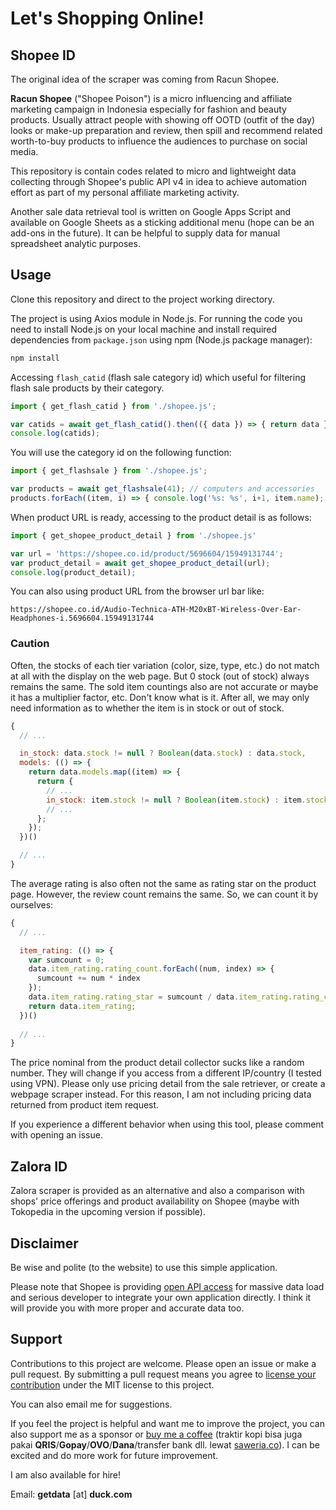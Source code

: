 # Let's Shopping Online!

## Shopee ID

The original idea of the scraper was coming from Racun Shopee.

**Racun Shopee** ("Shopee Poison") is a micro influencing and affiliate marketing campaign in Indonesia especially for fashion and beauty products. Usually attract people with showing off OOTD (outfit of the day) looks or make-up preparation and review, then spill and recommend related worth-to-buy products to influence the audiences to purchase on social media.

This repository is contain codes related to micro and lightweight data collecting through Shopee's public API v4 in idea to achieve automation effort as part of my personal affiliate marketing activity.

Another sale data retrieval tool is written on Google Apps Script and available on Google Sheets as a sticking additional menu (hope can be an add-ons in the future). It can be helpful to supply data for manual spreadsheet analytic purposes.

## Usage

Clone this repository and direct to the project working directory.

The project is using Axios module in Node.js. For running the code you need to install Node.js on your local machine and install required dependencies from `package.json` using npm (Node.js package manager):

```bash
npm install
```

Accessing `flash_catid` (flash sale category id) which useful for filtering flash sale products by their category.

```js
import { get_flash_catid } from './shopee.js';

var catids = await get_flash_catid().then(({ data }) => { return data });
console.log(catids);
```

You will use the category id on the following function:

```js
import { get_flashsale } from './shopee.js';

var products = await get_flashsale(41); // computers and accessories
products.forEach((item, i) => { console.log('%s: %s', i+1, item.name); });
```

When product URL is ready, accessing to the product detail is as follows:

```js
import { get_shopee_product_detail } from './shopee.js'

var url = 'https://shopee.co.id/product/5696604/15949131744';
var product_detail = await get_shopee_product_detail(url);
console.log(product_detail);
```

You can also using product URL from the browser url bar like:

```
https://shopee.co.id/Audio-Technica-ATH-M20xBT-Wireless-Over-Ear-Headphones-i.5696604.15949131744
```

### Caution

Often, the stocks of each tier variation (color, size, type, etc.) do not match at all with the display on the web page. But 0 stock (out of stock) always remains the same. The sold item countings also are not accurate or maybe it has a multiplier factor, etc. Don't know what is it. After all, we may only need information as to whether the item is in stock or out of stock.

```js
{
  // ...

  in_stock: data.stock != null ? Boolean(data.stock) : data.stock,
  models: (() => {
    return data.models.map((item) => {
      return {
        // ...
        in_stock: item.stock != null ? Boolean(item.stock) : item.stock,
        // ...
      };
    });
  })()

  // ...
}
```

The average rating is also often not the same as rating star on the product page. However, the review count remains the same. So, we can count it by ourselves:

```js
{
  // ...

  item_rating: (() => {
    var sumcount = 0;
    data.item_rating.rating_count.forEach((num, index) => {
      sumcount += num * index
    });
    data.item_rating.rating_star = sumcount / data.item_rating.rating_count[0];
    return data.item_rating;
  })()
  
  // ...
}
```

The price nominal from the product detail collector sucks like a random number. They will change if you access from a different IP/country (I tested using VPN). Please only use pricing detail from the sale retriever, or create a webpage scraper instead. For this reason, I am not including pricing data returned from product item request.

If you experience a different behavior when using this tool, please comment with opening an issue.

## Zalora ID

Zalora scraper is provided as an alternative and also a comparison with shops' price offerings and product availability on Shopee (maybe with Tokopedia in the upcoming version if possible).

## Disclaimer

Be wise and polite (to the website) to use this simple application.

Please note that Shopee is providing [open API access](https://open.shopee.com/) for massive data load and serious developer to integrate your own application directly. I think it will provide you with more proper and accurate data too.

## Support

Contributions to this project are welcome. Please open an issue or make a pull request. By submitting a pull request means you agree to [license your contribution](LICENSE) under the MIT license to this project.

You can also email me for suggestions.

If you feel the project is helpful and want me to improve the project, you can also support me as a sponsor or [buy me a coffee](https://ko-fi.com/andiherlan) (traktir kopi bisa juga pakai **QRIS**/**Gopay**/**OVO**/**Dana**/transfer bank dll. lewat [saweria.co](https://saweria.co/andiherlan)). I can be excited and do more work for future improvement.

I am also available for hire!

Email: **getdata** [at] **duck.com**